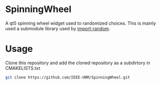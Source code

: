 # SpinningWheel
A qt5 spinning wheel widget used to randomized choices.
This is mainly used a submodule library used by [import-random](https://github.com/IEEE-UNM/import-random).

# Usage
Clone this repository and add the cloned repository as a subdirtory in CMAKELISTS.txt
```sh
git clone https://github.com/IEEE-UNM/SpinningWheel.git
```
